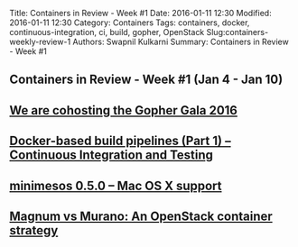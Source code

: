 Title: Containers in Review - Week #1
Date: 2016-01-11 12:30
Modified: 2016-01-11 12:30
Category: Containers
Tags: containers, docker, continuous-integration, ci, build, gopher, OpenStack
Slug:containers-weekly-review-1
Authors: Swapnil Kulkarni
Summary: Containers in Review - Week #1

Containers in Review - Week #1 (Jan 4 - Jan 10)
---
[We are cohosting the Gopher Gala 2016](http://container-solutions.com/we-are-cohosting-the-gopher-gala-2016/)
---
[Docker-based build pipelines (Part 1) – Continuous Integration and Testing](http://rancher.com/docker-based-build-pipelines-part-1-continuous-integration-and-testing)
---
[minimesos 0.5.0 – Mac OS X support](http://container-solutions.com/minimesos-0-5-0-mac-os-x-support-and-improved-docker-support/)
---
[Magnum vs Murano: An OpenStack container strategy](https://www.mirantis.com/blog/magnum-vs-murano-openstack-container-strategy/)
---
